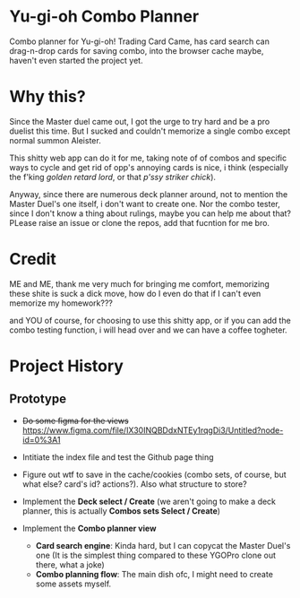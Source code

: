 # Yu-gi-oh Combo Planner
Combo planner for Yu-gi-oh! Trading Card Came, has card search can drag-n-drop cards for saving combo, into the browser cache maybe, haven't even started the project yet.

# Why this?
 Since the Master duel came out, I got the urge to try hard and be a pro duelist this time. But I sucked and couldn't memorize a single combo except normal summon Aleister.
 
 This shitty web app can do it for me, taking note of of combos and specific ways to cycle and get rid of opp's annoying cards is nice, i think (especially the f'king *golden retard lord*, or that *p'ssy striker chick*).

 Anyway, since there are numerous deck planner around, not to mention the Master Duel's one itself, i don't want to create one. Nor the combo tester, since I don't know a thing about rulings, maybe you can help me about that? PLease raise an issue or clone the repos,  add that fucntion for me bro.

# Credit
ME and ME, thank me very much for bringing me comfort, memorizing these shite is suck a dick move, how do I even do that if I can't even memorize my homework???

and YOU of course, for choosing to use this shitty app, or if you can add the combo testing function, i will head over and we can have a coffee togheter.

# Project History

## Prototype
- ~~Do some figma for the views~~
  https://www.figma.com/file/IX30INQBDdxNTEy1rqgDi3/Untitled?node-id=0%3A1
  
- Intitiate the index file and test the Github page thing
- Figure out wtf to save in the cache/cookies (combo sets, of course, but what else? card's id? actions?). Also what structure to store?
- Implement the **Deck select / Create** (we aren't going to make a deck planner, this is actually **Combos sets Select / Create**) 
- Implement the **Combo planner view**
   + **Card search engine**: Kinda hard, but I can copycat the Master Duel's one (It is the simplest thing compared to these YGOPro clone out there, what a joke)
   + **Combo planning flow**: The main dish ofc, I might need to create some assets myself.
